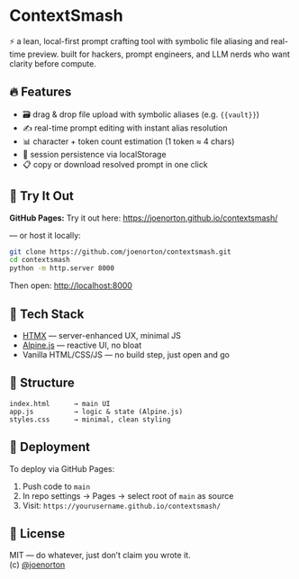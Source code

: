 # ContextSmash

⚡ a lean, local-first prompt crafting tool with symbolic file aliasing and real-time preview. built for hackers, prompt engineers, and LLM nerds who want clarity before compute.

## 🔥 Features

- 🗃 drag & drop file upload with symbolic aliases (e.g. `{{vault}}`)
- ✍️ real-time prompt editing with instant alias resolution
- 📊 character + token count estimation (1 token ≈ 4 chars)
- 💾 session persistence via localStorage
- 📋 copy or download resolved prompt in one click

## 🧪 Try It Out

**GitHub Pages:** 
Try it out here:  https://joenorton.github.io/contextsmash/

— or host it locally:

```bash
git clone https://github.com/joenorton/contextsmash.git
cd contextsmash
python -m http.server 8000
```

Then open: [http://localhost:8000](http://localhost:8000)

## 🧠 Tech Stack

- [HTMX](https://htmx.org/) — server-enhanced UX, minimal JS
- [Alpine.js](https://alpinejs.dev/) — reactive UI, no bloat
- Vanilla HTML/CSS/JS — no build step, just open and go

## 📁 Structure

```
index.html      → main UI
app.js          → logic & state (Alpine.js)
styles.css      → minimal, clean styling
```

## 🚀 Deployment

To deploy via GitHub Pages:
1. Push code to `main`
2. In repo settings → Pages → select root of `main` as source
3. Visit: `https://yourusername.github.io/contextsmash/`

## 📜 License

MIT — do whatever, just don’t claim you wrote it.  
(c) [@joenorton](https://twitter.com/joenorton)
